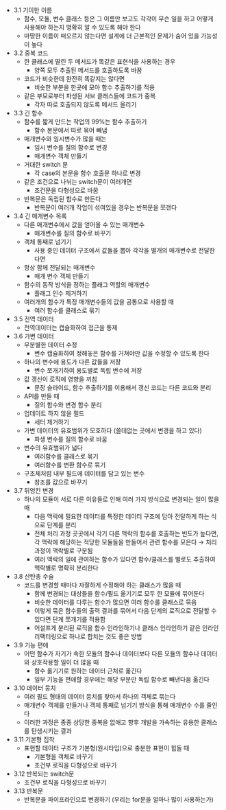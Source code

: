 - 3.1 기이한 이름
  - 함수, 모듈, 변수 클래스 등은 그 이름만 보고도 각각이 무슨 일을 하고 어떻게 사용해야 하는지 명확히 알 수 있도록 해야 한다
  - 마땅한 이름이 떠오르지 않는다면 설계에 더 근본적인 문제가 숨어 있을 가능성이 높다
- 3.2 중복 코드
  - 한 클래스에 딸린 두 메서드가 똑같은 표현식을 사용하는 경우
    - 양쪽 모두 추출된 메서드를 호출하도록 바꿈
  - 코드가 비슷한데 완전히 똑같지는 않다면
    - 비슷한 부분을 한곳에 모아 함수 추출하기를 적용
  - 같은 부모로부터 파생된 서브 클래스들에 코드가 중복
    - 각자 따로 호출되지 않도록 메서드 올리기
- 3.3 긴 함수
  - 함수를 짧게 만드는 작업의 99%는 함수 추출하기
    - 함수 본문에서 따로 묶어 빼냄
  - 매개변수와 임시변수가 많을 때는
    - 임시 변수를 질의 함수로 변경
    - 매개변수 객체 만들기
  - 거대한 switch 문
    - 각 case의 본문을 함수 호출문 하나로 변경
  - 같은 조건으로 나뉘는 switch문이 여러개면
    - 조건문을 다형성으로 바꿈
  - 반복문은 독립된 함수로 만든다
    - 반복문이 여러개 작업이 섞여있을 경우는 반복문을 쪼갠다
- 3.4 긴 매개변수 목록
  - 다른 매개변수에서 값을 얻어올 수 있는 매개변수
    - 매개변수를 질의 함수로 바꾸기
  - 객체 통째로 넘기기
    - 사용 중인 데이터 구조에서 값들을 뽑아 각각을 별개의 매개변수로 전달한다면
  - 항상 함께 전달되는 매개변수
    - 매개 변수 객체 만들기
  - 함수의 동작 방식을 정하는 플래그 역할의 매개변수
    - 플래그 인수 제거하기
  - 여러개의 함수가 특정 매개변수들의 값을 공통으로 사용할 때
    - 여러 함수를 클래스로 묶기
- 3.5 전역 데이터
  - 전역데이터는 캡슐화하여 접근을 통제
- 3.6 가변 데이터
  - 무분별한 데이터 수정
    - 변수 캡슐화하여 정해놓은 함수를 거쳐야만 값을 수정할 수 있도록 한다
  - 하나의 변수에 용도가 다른 값들을 저장
    - 변수 쪼개기하여 용도별로 독립 변수에 저장
  - 값 갱신이 로직에 영향을 끼침
    - 문장 슬라이드, 함수 추출하기를 이용해서 갱신 코드는 다른 코드와 분리
  - API를 만들 때
    - 질의 함수와 변경 함수 분리
  - 업데이트 하지 않을 필드
    - 세터 제거하기
  - 가변 데이터의 유효범위가 모호하다 (쓸데없는 곳에서 변경을 하고 있다)
    - 파생 변수를 질의 함수로 바꿈
  - 변수의 유효범위가 넓다
    - 여러함수를 클래스로 묶기
    - 여러함수를 변환 함수로 묶기
  - 구조체처럼 내부 필드에 데이터를 담고 있는 변수
    - 참조를 값으로 바꾸기
- 3.7 뒤엉킨 변경
  - 하나의 모듈이 서로 다른 이유들로 인해 여러 가지 방식으로 변경되는 일이 많을 때
    - 다음 맥락에 필요한 데이터를 특정한 데이터 구조에 담아 전달하게 하는 식으로 단계를 분리
    - 전체 처리 과정 곳곳에서 각기 다른 맥락의 함수를 호출하는 빈도가 높다면, 각 맥락에 해당하는 적당한 모듈들을 만들어서 관련 함수를 모은다 → 처리 과정이 맥락별로 구분됨
    - 여러 맥락의 일에 관여하는 함수가 있다면 함수/클래스를 별로도 추출하여 맥락별로 명확히 분리한다
- 3.8 산탄총 수술
  - 코드를 변경할 때마다 자잘하게 수정해야 하는 클래스가 많을 때
    - 함께 변경되는 대상들을 함수/필드 옮기기로 모두 한 모듈에 묶어둔다
    - 비슷한 데이터를 다루는 함수가 많으면 여러 함수를 클래스로 묶음
    - 이렇게 묶은 함수들의 출력 결과를 묶어서 다음 단계의 로직으로 전달할 수 있다면 단계 쪼개기를 적용함
    - 어설프게 분리된 로직을 함수 인라인하기나 클래스 인라인하기 같은 인라인 리팩터링으로 하나로 합치는 것도 좋은 방법
- 3.9 기능 편애
  - 어떤 함수가 자기가 속한 모듈의 함수나 데이터보다 다른 모듈의 함수나 데이터와 상호작용할 일이 더 많을 때
    - 함수 옮기기로 원하는 데이터 근처로 옮긴다
    - 일부 기능을 편애할 경우에는 해당 부분만 독립 함수로 빼낸다음 옮긴다
- 3.10 데이터 뭉치
  - 여러 필드 형태의 데이터 뭉치를 찾아서 하나의 객체로 묶는다
  - 매개변수 객체를 만들거나 객체 통째로 넘기기 방식을 통해 매개변수 수를 줄인다
  - 이러한 과정은 종종 상당한 중복을 없애고 향후 개발을 가속하는 유용한 클래스를 탄생시키는 결과
- 3.11 기본형 집착
  - 표현할 데이터 구조가 기본형(원시타입)으로 충분한 표현이 힘들 때
    - 기본형을 객체로 바꾸기
    - 조건부 로직을 다형성으로 바꾸기
- 3.12 반복되는 switch문
  - 조건부 로직을 다형성으로 바꾸기
- 3.13 반복문
  - 반복문을 파이프라인으로 변경하기 (우리는 for문을 얼마나 많이 사용하는가)
